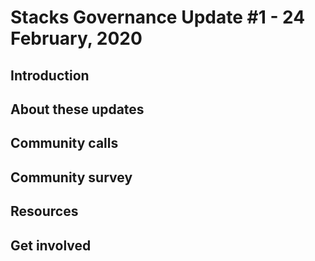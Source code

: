 # Stacks Governance Update #1 - 24 February, 2020

## Introduction

## About these updates

## Community calls

## Community survey

## Resources

## Get involved
